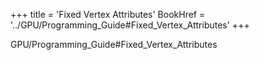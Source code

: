+++
title = 'Fixed Vertex Attributes'
BookHref = '../GPU/Programming_Guide#Fixed_Vertex_Attributes'
+++

GPU/Programming_Guide#Fixed_Vertex_Attributes
